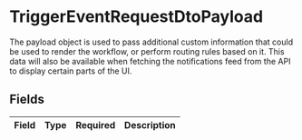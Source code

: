 # TriggerEventRequestDtoPayload

The payload object is used to pass additional custom information that could be used to render the workflow, or perform routing rules based on it. 
      This data will also be available when fetching the notifications feed from the API to display certain parts of the UI.


## Fields

| Field       | Type        | Required    | Description |
| ----------- | ----------- | ----------- | ----------- |